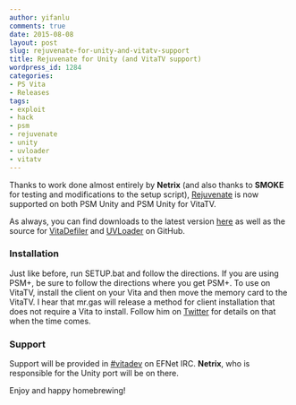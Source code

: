 ```yaml
---
author: yifanlu
comments: true
date: 2015-08-08
layout: post
slug: rejuvenate-for-unity-and-vitatv-support
title: Rejuvenate for Unity (and VitaTV support)
wordpress_id: 1284
categories:
- PS Vita
- Releases
tags:
- exploit
- hack
- psm
- rejuvenate
- unity
- uvloader
- vitatv
---
```


Thanks to work done almost entirely by **Netrix** (and also thanks to **SMOKE** for testing and modifications to the setup script), [Rejuvenate](/2015/06/14/rejuvenate-native-homebrew-for-psvita/) is now supported on both PSM Unity and PSM Unity for VitaTV.

As always, you can find downloads to the latest version [here](/p/rejuvenate/) as well as the source for [VitaDefiler](http://github.com/yifanlu/VitaDefiler) and [UVLoader](http://github.com/yifanlu/UVLoader) on GitHub.
<!-- more -->



### Installation


Just like before, run SETUP.bat and follow the directions. If you are using PSM+, be sure to follow the directions where you get PSM+. To use on VitaTV, install the client on your Vita and then move the memory card to the VitaTV. I hear that mr.gas will release a method for client installation that does not require a Vita to install. Follow him on [Twitter](https://twitter.com/gabaas1) for details on that when the time comes.



### Support


Support will be provided in [#vitadev](irc://irc.efnet.net/vitadev) on EFNet IRC. **Netrix**, who is responsible for the Unity port will be on there.

Enjoy and happy homebrewing!
